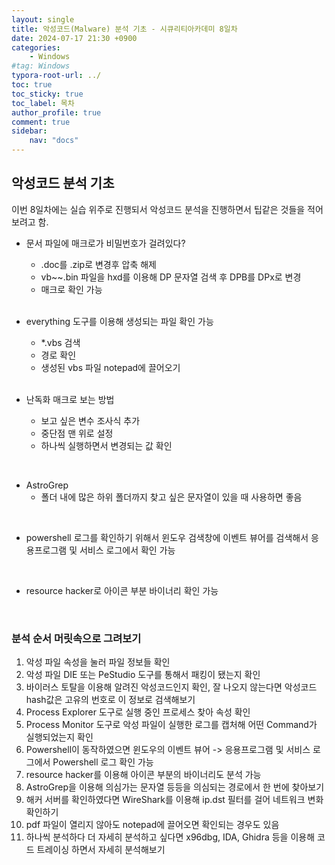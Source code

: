 ```yaml
---
layout: single
title: 악성코드(Malware) 분석 기초 - 시큐리티아카데미 8일차
date: 2024-07-17 21:30 +0900
categories: 
    - Windows
#tag: Windows
typora-root-url: ../
toc: true
toc_sticky: true
toc_label: 목차
author_profile: true
comment: true
sidebar:
    nav: "docs"
---
```


## 악성코드 분석 기초

이번 8일차에는 실습 위주로 진행되서 악성코드 분석을 진행하면서 팁같은 것들을 적어보려고 함.

- 문서 파일에 매크로가 비밀번호가 걸려있다?

  - .doc를 .zip로 변경후 압축 해제
  - vb~~.bin 파일을 hxd를 이용해 DP 문자열 검색 후 DPB를 DPx로 변경
  - 매크로 확인 가능

  <br>

- everything 도구를 이용해 생성되는 파일 확인 가능

  - *.vbs 검색
  - 경로 확인
  - 생성된 vbs 파일 notepad에 끌어오기 

  <br>

- 난독화 매크로 보는 방법

  - 보고 싶은 변수 조사식 추가 
  - 중단점 맨 위로 설정
  - 하나씩 실행하면서 변경되는 값 확인

<br>

- AstroGrep
  - 폴더 내에 많은 하위 폴더까지 찾고 싶은 문자열이 있을 때 사용하면 좋음

<br>

- powershell 로그를 확인하기 위해서 윈도우 검색창에 이벤트 뷰어를 검색해서 응용프로그램 및 서비스 로그에서 확인 가능

<br>

- resource hacker로 아이콘 부분 바이너리 확인 가능 

<br>

### 분석 순서 머릿속으로 그려보기

1. 악성 파일 속성을 눌러 파일 정보들 확인
2. 악성 파일 DIE 또는 PeStudio 도구를 통해서 패킹이 됐는지 확인
3. 바이러스 토탈을 이용해 알려진 악성코드인지 확인, 잘 나오지 않는다면 악성코드 hash값은 고유의 번호로 이 정보로 검색해보기 
4. Process Explorer 도구로 실행 중인 프로세스 찾아 속성 확인
5. Process Monitor 도구로 악성 파일이 실행한 로그를 캡처해 어떤 Command가 실행되었는지 확인 
6. Powershell이 동작하였으면 윈도우의 이벤트 뷰어 -> 응용프로그램 및 서비스 로그에서 Powershell 로그 확인 가능 
7. resource hacker를 이용해 아이콘 부분의 바이너리도 분석 가능 
8. AstroGrep을 이용해 의심가는 문자열 등등을 의심되는 경로에서 한 번에 찾아보기 
9. 해커 서버를 확인하였다면 WireShark를 이용해 ip.dst 필터를 걸어 네트워크 변화 확인하기 
10. pdf 파일이 열리지 않아도 notepad에 끌어오면 확인되는 경우도 있음 
11. 하나씩 분석하다 더 자세히 분석하고 싶다면 x96dbg, IDA, Ghidra 등을 이용해 코드 트레이싱 하면서 자세히 분석해보기 